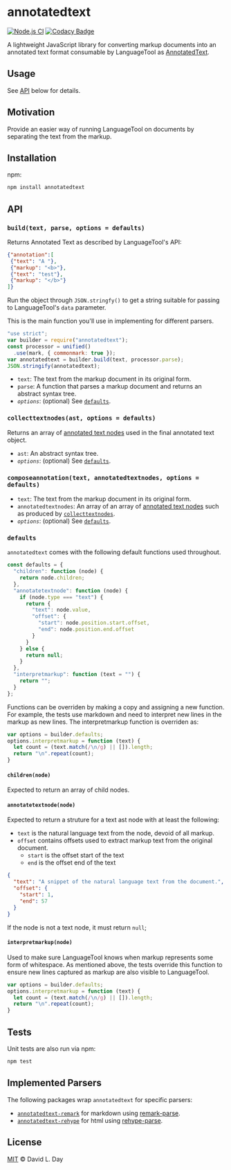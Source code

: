 # annotatedtext

[![Node.js CI](https://github.com/prosegrinder/annotatedtext/workflows/Node.js%20CI/badge.svg?branch=master)](https://github.com/prosegrinder/annotatedtext/actions?query=workflow%3A%22Node.js+CI%22+branch%3Amaster)
[![Codacy Badge](https://app.codacy.com/project/badge/Grade/61d346040c61435ba1cd7fb920d5c383)](https://www.codacy.com/gh/prosegrinder/annotatedtext?utm_source=github.com&amp;utm_medium=referral&amp;utm_content=prosegrinder/annotatedtext&amp;utm_campaign=Badge_Grade)

A lightweight JavaScript library for converting markup documents into an annotated text format
consumable by LanguageTool as [AnnotatedText](https://languagetool.org/development/api/org/languagetool/markup/AnnotatedText.html).

## Usage

See [API](#API) below for details.

## Motivation

Provide an easier way of running LanguageTool on documents by separating the text from the markup.

## Installation

npm:

```sh
npm install annotatedtext
```

## API

### `build(text, parse, options = defaults)`

Returns Annotated Text as described by LanguageTool's API:

```json
{"annotation":[
 {"text": "A "},
 {"markup": "<b>"},
 {"text": "test"},
 {"markup": "</b>"}
]}
```

Run the object through `JSON.stringfy()` to get a string suitable
for passing to LanguageTool's `data` parameter.

This is the main function you'll use in implementing for different
parsers.

```js
"use strict";
var builder = require("annotatedtext");
const processor = unified()
  .use(mark, { commonmark: true });
var annotatedtext = builder.build(text, processor.parse);
JSON.stringify(annotatedtext);
```

* `text`: The text from the markup document in its original form.
* `parse`: A function that parses a markup document and returns an abstract syntax tree.
* _`options`_: (optional) See [`defaults`](#defaults).

### `collecttextnodes(ast, options = defaults)`

Returns an array of [annotated text nodes](#annotatetextnode(node)) used in
the final annotated text object.

* `ast`: An abstract syntax tree.
* _`options`_: (optional) See [`defaults`](#defaults).

### `composeannotation(text, annotatedtextnodes, options = defaults)`

* `text`: The text from the markup document in its original form.
* `annotatedtextnodes`:  An array of an array of [annotated text nodes](#annotatetextnode(node))
  such as produced by [`collecttextnodes`](#collecttextnodes(ast,_options_=_defaults)).
* _`options`_: (optional) See [`defaults`](#defaults).

### `defaults`

`annotatedtext` comes with the following default functions used throughout.

```js
const defaults = {
  "children": function (node) {
    return node.children;
  },
  "annotatetextnode": function (node) {
    if (node.type === "text") {
      return {
        "text": node.value,
        "offset": {
          "start": node.position.start.offset,
          "end": node.position.end.offset
        }
      }
    } else {
      return null;
    }
  },
  "interpretmarkup": function (text = "") {
    return "";
  }
};
```

Functions can be overriden by making a copy and assigning a new function. For
example, the tests use markdown and need to interpret new lines in the markup
as new lines. The interpretmarkup function is overriden as:

```js
var options = builder.defaults;
options.interpretmarkup = function (text) {
  let count = (text.match(/\n/g) || []).length;
  return "\n".repeat(count);
}
```

#### `children(node)`

Expected to return an array of child nodes.

#### `annotatetextnode(node)`

Expected to return a struture for a text ast node with at least the following:

* `text` is the natural language text from the node, devoid of all markup.
* `offset` contains offsets used to extract markup text from the original document.
  * `start` is the offset start of the text
  * `end` is the offset end of the text

```json
{
  "text": "A snippet of the natural language text from the document.",
  "offset": {
    "start": 1,
    "end": 57
  }
}
```

If the node is not a text node, it must return `null`;

#### `interpretmarkup(node)`

Used to make sure LanguageTool knows when markup represents some form of whitespace. As
mentioned above, the tests override this function to ensure new lines captured as markup
are also visible to LanguageTool.

```js
var options = builder.defaults;
options.interpretmarkup = function (text) {
  let count = (text.match(/\n/g) || []).length;
  return "\n".repeat(count);
}
```

## Tests

Unit tests are also run via npm:

```sh
npm test
```

## Implemented Parsers

The following packages wrap `annotatedtext` for specific parsers:

* [`annotatedtext-remark`](https://github.com/prosegrinder/annotatedtext-remark) for markdown using [remark-parse](https://github.com/remarkjs/remark/tree/master/packages/remark-parse).
* [`annotatedtext-rehype`](https://github.com/prosegrinder/annotatedtext-rehype) for html using [rehype-parse](https://github.com/rehypejs/rehype/tree/master/packages/rehype-parse).

## License

[MIT](LICENSE) © David L. Day
